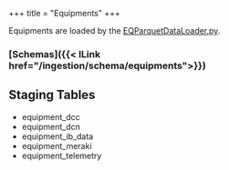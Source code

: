 +++
title = "Equipments"
+++

Equipments are loaded by the [EQParquetDataLoader.py](https://www-github3.cisco.com/cxe/cp-asset-data-pipeline/blob/master/glue/cp-asset-data-import-job/csco/dp/job/EQParquetDataLoader.py).

### [Schemas]({{< ILink href="/ingestion/schema/equipments">}})

## Staging Tables
- equipment_dcc
- equipment_dcn
- equipment_ib_data
- equipment_meraki
- equipment_telemetry
